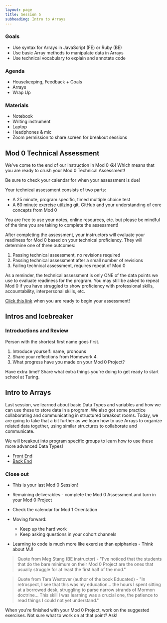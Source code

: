 ```yaml
---
layout: page
title: Session 5
subheading: Intro to Arrays
---
```


### Goals
 
- Use syntax for Arrays in JavaScript (FE) or Ruby (BE)
- Use basic Array methods to manipulate data in Arrays
- Use technical vocabulary to explain and annotate code

### Agenda

- Housekeeping, Feedback + Goals
- Arrays
- Wrap Up

### Materials

- Notebook
- Writing instrument
- Laptop
- Headphones & mic
- Zoom permission to share screen for breakout sessions

## Mod 0 Technical Assessment

We've come to the end of our instruction in Mod 0 😭! Which means that you are ready to crush your Mod 0 Technical Assessment!

Be sure to check your calendar for when your assessment is due! 

Your technical assessment consists of two parts:
- A 25 minute, program specific, timed multiple choice test
- A 60 minute exercise utilzing git, GitHub and your understanding of core concepts from Mod 0

You are free to use your notes, online resources, etc. but please be mindful of the time you are taking to complete the assessment!

After completing the assessment, your instructors will evaluate your readiness for Mod 0 based on your technical proficiency. They will determine one of three outcomes:
1. Passing technical assessment, no revisions required
2. Passing technical assessment after a small number of revisions
3. Failing technical assessment, requires repeat of Mod 0

As a reminder, the technical assessment is only ONE of the data points we use to evaluate readiness for the program. You may still be asked to repeat Mod 0 if you have struggled to show proficiency with professional skills, accountability, interpersonal skills, etc. 

[Click this link](https://mod0.turing.edu/assessment) when you are ready to begin your assessment! 

## Intros and Icebreaker

<div class="try-it">
  <h3>Introductions and Review</h3>
  <p>Person with the shortest first name goes first.</p>
  <ol>
    <li>Introduce yourself: name, pronouns</li>
    <li>Share your reflections from Homework 4.</li>
    <li>What progress have you made on your Mod 0 Project?</li>
  </ol>
  <p>Have extra time? Share what extra things you're doing to get ready to start school at Turing.</p>
</div>

## Intro to Arrays

Last session, we learned about basic Data Types and variables and how we can use these to store data in a program. We also got some practice collaborating and communicating in structured breakout rooms. Today, we are going to take that a bit further as we learn how to use Arrays to organize related data together, using similar structures to collaborate and communicate.

We will breakout into program specific groups to learn how to use these more advanced Data Types!

- [Front End](./fe-arrays.md)
- [Back End](./be-arrays.md)

### Close out

* This is your last Mod 0 Session!
* Remaining deliverables - complete the Mod 0 Assessment and turn in your Mod 0 Project
* Check the calendar for Mod 1 Orientation
* Moving forward:
  * Keep up the hard work
  * Keep asking questions in your cohort channels

* Learning to code is much more like exercise than epiphanies - Think about MJ!

> Quote from Meg Stang (BE instructor) - "I've noticed that the students that do the bare minimum on their Mod 0 Project are the ones that usually struggle for at least the first half of the mod."

> Quote from Tara Westover (author of the book Educated) - "In retrospect, I see that this was my education... the hours I spent sitting at a borrowed desk, struggling to parse narrow strands of Mormon doctrine... This skill I was learning was a crucial one, the patience to read things I could not yet understand."

When you're finished with your Mod 0 Project, work on the suggested exercises. Not sure what to work on at that point? Ask!
